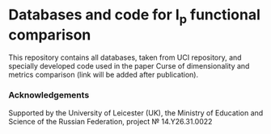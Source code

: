 # Databases and code for l<sub>p</sub> functional comparison
This repository contains all databases, taken from UCI repository, and specially developed code used in the paper Curse of dimensionality and metrics comparison (link will be added after publication).
  
  
  
  ### Acknowledgements

Supported by the University of Leicester (UK), the Ministry of Education and Science of the Russian Federation, project № 14.Y26.31.0022

